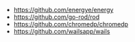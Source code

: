 - https://github.com/energye/energy
- https://github.com/go-rod/rod
- https://github.com/chromedp/chromedp
- https://github.com/wailsapp/wails
